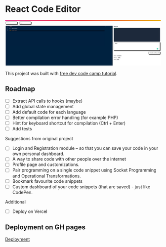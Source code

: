 # React Code Editor

![](README_IMG.png)

This project was built with [free dev code camp tutorial](https://www.freecodecamp.org/news/how-to-build-react-based-code-editor/).

## Roadmap

- [ ] Extract API calls to hooks (maybe)
- [ ] Add global state management
- [ ] Add default code for each language
- [ ] Better compilation error handling (for example PHP)
- [ ] Hint for keyboard shortcut for compilation (Ctrl + Enter)
- [ ] Add tests

Suggestions from original project

- [ ] Login and Registration module – so that you can save your code in your own personal dashboard.
- [ ] A way to share code with other people over the internet
- [ ] Profile page and customizations.
- [ ] Pair programming on a single code snippet using Socket Programming and Operational Transformations.
- [ ] Bookmark favourite code snippets
- [ ] Custom dashboard of your code snippets (that are saved) - just like CodePen.

Additional

- [ ] Deploy on Vercel 

## Deployment on GH pages

[Deployment](https://vladislavs-poznaks.github.io/react-code-editor/)
